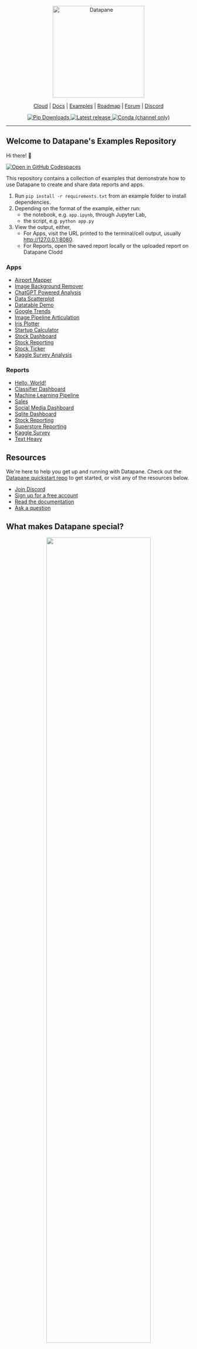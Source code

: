 <p align="center">
  <a href="https://datapane.com">
    <img src="https://datapane-cdn.com/static/v1/datapane-logo-dark.svg.br" width="250px" alt="Datapane" />
  </a>
</p>
<p align="center">
  <a href="https://datapane.com/cloud">Cloud</a> |
  <a href="https://docs.datapane.com">Docs</a> |
      <a href="#demos-and-examples">Examples</a> |
  <a href="https://datapane.nolt.io">Roadmap</a> | <a href="https://forum.datapane.com">Forum</a> |
  <a href="https://chat.datapane.com">Discord</a>
</p>
<p align='center'>
  <a href="https://pypi.org/project/datapane/">
      <img src="https://img.shields.io/pypi/dm/datapane?label=pip%20downloads" alt="Pip Downloads" />
  </a>
  <a href="https://pypi.org/project/datapane/">
      <img src="https://img.shields.io/pypi/v/datapane?color=blue" alt="Latest release" />
  </a>
  <a href="https://anaconda.org/conda-forge/datapane">
      <img alt="Conda (channel only)" src="https://img.shields.io/conda/vn/conda-forge/datapane">
  </a>
</p>

---

## Welcome to Datapane's Examples Repository

Hi there! 👋

[![Open in GitHub Codespaces](https://github.com/codespaces/badge.svg)](https://github.com/codespaces/new?hide_repo_select=true&ref=main&repo=587390080&devcontainer_path=.devcontainer%2Fdevcontainer.json)

This repository contains a collection of examples that demonstrate how to use Datapane to create and share data reports and apps.

1. Run `pip install -r requirements.txt` from an example folder to install dependencies.
1. Depending on the format of the example, either run:
    - the notebook, e.g. `app.ipynb`, through Jupyter Lab,
    - the script, e.g. `python app.py`
1. View the output, either,
    - For Apps, visit the URL printed to the terminal/cell output, usually http://127.0.0.1:8080.
    - For Reports, open the saved report locally or the uploaded report on Datapane Clodd

### Apps

- [Airport Mapper](./apps/airport-mapper/app.py)
- [Image Background Remover](./apps/background-remover/app.py)
- [ChatGPT Powered Analysis](./apps/chatgpt-analyzer/app.py)
- [Data Scatterplot](./apps/dataset-scatterplot/app.py)
- [Datatable Demo](./apps/datatable-demo/app.py)
- [Google Trends](./apps/google-trends/app.py)
- [Image Pipeline Articulation](./apps/image-pipeline-articulation/app.ipynb)
- [Iris Plotter](./apps/iris-plotter/app.py)
- [Startup Calculator](./apps/startup-calculator/app.py)
- [Stock Dashboard](./apps/stock-dashboard/app.py)
- [Stock Reporting](./apps/stock-reporting/app.py)
- [Stock Ticker](./apps/stock-ticker/app.py)
- [Kaggle Survey Analysis](./apps/survey-data-app/app.ipynb)

### Reports

- [Hello, World!](./reports/hello-world/report.ipynb)
- [Classifier Dashboard](./reports/classifier-dashboard/report.ipynb)
- [Machine Learning Pipeline](./reports/machine-learning-pipeline/report.ipynb)
- [Sales](./reports/sales-report/report.ipynb)
- [Social Media Dashboard](./reports/social-media-dashboard/report.ipynb)
- [Sqlite Dashboard](./reports/sqlite-dashboard/report.ipynb)
- [Stock Reporting](./reports/stock-reporting/report.ipynb)
- [Superstore Reporting](./reports/superstore-reporting/report.ipynb)
- [Kaggle Survey](./reports/survey-data-report/report.ipynb)
- [Text Heavy](./reports/text-heavy-report/report.py)

## Resources

We're here to help you get up and running with Datapane. Check out the [Datapane quickstart repo](https://github.com/datapane/dp-quickstart/) to get started, or visit any of the resources below.

- [Join Discord](https://chat.datapane.com)
- [Sign up for a free account](https://datapane.com/accounts/signup)
- [Read the documentation](https://docs.datapane.com)
- [Ask a question](https://forum.datapane.com/)


## What makes Datapane special?

<p align="center">
  <a href="https://datapane.com">
    <img src="https://user-images.githubusercontent.com/3541695/176545400-919a327d-ddee-4755-b29f-bf85fbfdb4ef.png"  width='75%'>
  </a>
</p>

- **Static generation:** Sharing an app shouldn't require deploying an app. Render a standalone HTML bundle which you can share or host on the web.
- **API-first and programmatic:** Programmatically generate apps from inside of Spark, Airflow, or Jupyter. Schedule updates to build real-time dashboards.
- **Dynamic front-end components**: Say goodbye to writing HTML. Build apps from a set of interactive components, like DataTables, tabs, and selects.

